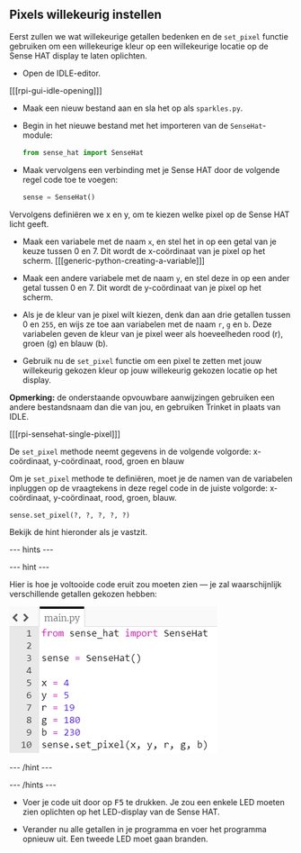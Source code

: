 ## Pixels willekeurig instellen

Eerst zullen we wat willekeurige getallen bedenken en de `set_pixel` functie gebruiken om een ​​willekeurige kleur op een willekeurige locatie op de Sense HAT display te laten oplichten.

+ Open de IDLE-editor.

[[[rpi-gui-idle-opening]]]

+ Maak een nieuw bestand aan en sla het op als `sparkles.py`.

+ Begin in het nieuwe bestand met het importeren van de `SenseHat`-module:

    ```python
    from sense_hat import SenseHat
    ```

+ Maak vervolgens een verbinding met je Sense HAT door de volgende regel code toe te voegen:

    ```python
    sense = SenseHat()
    ```


Vervolgens definiëren we x en y, om te kiezen welke pixel op de Sense HAT licht geeft.

+ Maak een variabele met de naam `x`, en stel het in op een getal van je keuze tussen 0 en 7. Dit wordt de x-coördinaat van je pixel op het scherm. [[[generic-python-creating-a-variable]]]

+ Maak een andere variabele met de naam `y`, en stel deze in op een ander getal tussen 0 en 7. Dit wordt de y-coördinaat van je pixel op het scherm.


+ Als je de kleur van je pixel wilt kiezen, denk dan aan drie getallen tussen 0 en `255`, en wijs ze toe aan variabelen met de naam `r`, `g` en `b`. Deze variabelen geven de kleur van je pixel weer als hoeveelheden rood (r), groen (g) en blauw (b).


+ Gebruik nu de `set_pixel` functie om een pixel te zetten met jouw willekeurig gekozen kleur op jouw willekeurig gekozen locatie op het display.

**Opmerking:** de onderstaande opvouwbare aanwijzingen gebruiken een andere bestandsnaam dan die van jou, en gebruiken Trinket in plaats van IDLE.

[[[rpi-sensehat-single-pixel]]]

De `set_pixel` methode neemt gegevens in de volgende volgorde: x-coördinaat, y-coördinaat, rood, groen en blauw

Om je `set_pixel` methode te definiëren, moet je de namen van de variabelen inpluggen op de vraagtekens in deze regel code in de juiste volgorde: x-coördinaat, y-coördinaat, rood, groen, blauw.

```python
sense.set_pixel(?, ?, ?, ?, ?)
```

Bekijk de hint hieronder als je vastzit.

--- hints ---

--- hint ---

Hier is hoe je voltooide code eruit zou moeten zien — je zal waarschijnlijk verschillende getallen gekozen hebben:

![Willekeurige pixeloplossing](images/random-pixel-solution.png)

--- /hint ---

--- /hints ---


+ Voer je code uit door op <kbd>F5</kbd> te drukken. Je zou een enkele LED moeten zien oplichten op het LED-display van de Sense HAT.

+ Verander nu alle getallen in je programma en voer het programma opnieuw uit. Een tweede LED moet gaan branden.
